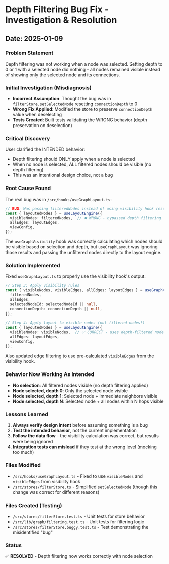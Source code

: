 # Depth Filtering Bug Fix - Investigation & Resolution

## Date: 2025-01-09

### Problem Statement
Depth filtering was not working when a node was selected. Setting depth to 0 or 1 with a selected node did nothing - all nodes remained visible instead of showing only the selected node and its connections.

### Initial Investigation (Misdiagnosis)
- **Incorrect Assumption**: Thought the bug was in `filterStore.setSelectedNode` resetting `connectionDepth` to 0
- **Wrong Fix Applied**: Modified the store to preserve `connectionDepth` value when deselecting
- **Tests Created**: Built tests validating the WRONG behavior (depth preservation on deselection)

### Critical Discovery
User clarified the INTENDED behavior:
- Depth filtering should ONLY apply when a node is selected
- When no node is selected, ALL filtered nodes should be visible (no depth filtering)
- This was an intentional design choice, not a bug

### Root Cause Found
The real bug was in `/src/hooks/useGraphLayout.ts`:

```typescript
// BUG: Was passing filteredNodes instead of using visibility hook results
const { layoutedNodes } = useLayoutEngine({
  visibleNodes: filteredNodes,  // ❌ WRONG - bypassed depth filtering
  allEdges: layoutEdges,
  viewConfig,
});
```

The `useGraphVisibility` hook was correctly calculating which nodes should be visible based on selection and depth, but `useGraphLayout` was ignoring those results and passing the unfiltered nodes directly to the layout engine.

### Solution Implemented
Fixed `useGraphLayout.ts` to properly use the visibility hook's output:

```typescript
// Step 3: Apply visibility rules
const { visibleNodes, visibleEdges, allEdges: layoutEdges } = useGraphVisibility({
  filteredNodes,
  allEdges,
  selectedNodeId: selectedNodeId || null,
  connectionDepth: connectionDepth || null,
});

// Step 4: Apply layout to visible nodes (not filtered nodes!)
const { layoutedNodes } = useLayoutEngine({
  visibleNodes: visibleNodes,  // ✅ CORRECT - uses depth-filtered nodes
  allEdges: layoutEdges,
  viewConfig,
});
```

Also updated edge filtering to use pre-calculated `visibleEdges` from the visibility hook.

### Behavior Now Working As Intended
- **No selection**: All filtered nodes visible (no depth filtering applied)
- **Node selected, depth 0**: Only the selected node visible
- **Node selected, depth 1**: Selected node + immediate neighbors visible
- **Node selected, depth N**: Selected node + all nodes within N hops visible

### Lessons Learned
1. **Always verify design intent** before assuming something is a bug
2. **Test the intended behavior**, not the current implementation
3. **Follow the data flow** - the visibility calculation was correct, but results were being ignored
4. **Integration tests can mislead** if they test at the wrong level (mocking too much)

### Files Modified
- `/src/hooks/useGraphLayout.ts` - Fixed to use `visibleNodes` and `visibleEdges` from visibility hook
- `/src/stores/filterStore.ts` - Simplified `setSelectedNode` (though this change was correct for different reasons)

### Files Created (Testing)
- `/src/stores/filterStore.test.ts` - Unit tests for store behavior
- `/src/lib/graph/filtering.test.ts` - Unit tests for filtering logic
- `/src/stores/filterStore.buggy.test.ts` - Test demonstrating the misidentified "bug"

### Status
✅ **RESOLVED** - Depth filtering now works correctly with node selection